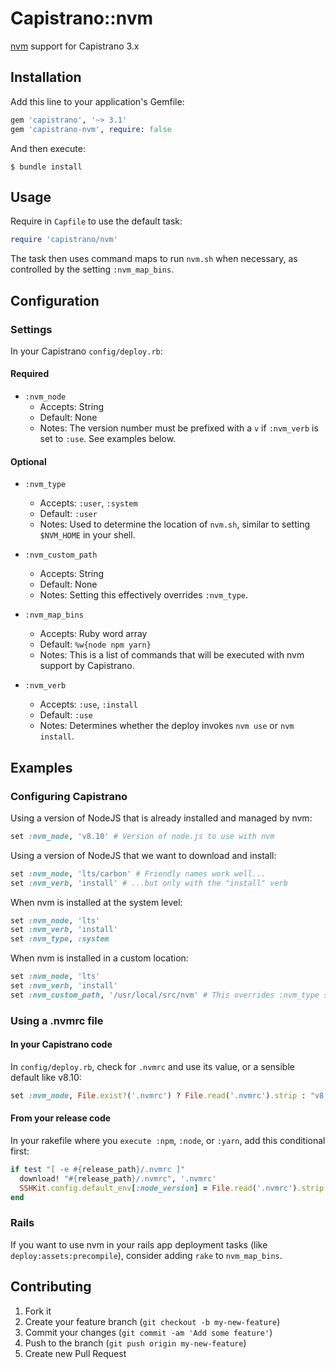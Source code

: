 # Capistrano::nvm

[nvm](https://github.com/creationix/nvm) support for Capistrano 3.x

## Installation

Add this line to your application's Gemfile:

```ruby
gem 'capistrano', '~> 3.1'
gem 'capistrano-nvm', require: false
```

And then execute:

```shell
$ bundle install
```

## Usage

Require in `Capfile` to use the default task:

```ruby
require 'capistrano/nvm'
```

The task then uses command maps to run `nvm.sh` when necessary, as controlled by the setting `:nvm_map_bins`.

## Configuration

### Settings

In your Capistrano `config/deploy.rb`:

#### Required

- `:nvm_node`
  - Accepts: String
  - Default: None
  - Notes: The version number must be prefixed with a `v` if `:nvm_verb` is set to `:use`. See examples below.

#### Optional

- `:nvm_type`
  - Accepts: `:user`, `:system`
  - Default: `:user`
  - Notes: Used to determine the location of `nvm.sh`, similar to setting `$NVM_HOME` in your shell.

- `:nvm_custom_path`
  - Accepts: String
  - Default: None
  - Notes: Setting this effectively overrides `:nvm_type`.

- `:nvm_map_bins`
  - Accepts: Ruby word array
  - Default: `%w{node npm yarn}`
  - Notes: This is a list of commands that will be executed with nvm support by Capistrano.

- `:nvm_verb`
  - Accepts: `:use`, `:install`
  - Default: `:use`
  - Notes: Determines whether the deploy invokes `nvm use` or `nvm install`.

## Examples

### Configuring Capistrano

Using a version of NodeJS that is already installed and managed by nvm:

```ruby
set :nvm_node, 'v8.10' # Version of node.js to use with nvm
```

Using a version of NodeJS that we want to download and install:

```ruby
set :nvm_node, 'lts/carbon' # Friendly names work well...
set :nvm_verb, 'install' # ...but only with the "install" verb
```

When nvm is installed at the system level:

```ruby
set :nvm_node, 'lts'
set :nvm_verb, 'install'
set :nvm_type, :system
```

When nvm is installed in a custom location:

```ruby
set :nvm_node, 'lts'
set :nvm_verb, 'install'
set :nvm_custom_path, '/usr/local/src/nvm' # This overrides :nvm_type so we won't bother setting it
```

### Using a .nvmrc file

#### In your Capistrano code

In `config/deploy.rb`, check for `.nvmrc` and use its value, or a sensible default like v8.10:

```ruby
set :nvm_node, File.exist?('.nvmrc') ? File.read('.nvmrc').strip : "v8.10"
```

#### From your release code

In your rakefile where you `execute :npm`, `:node`, or `:yarn`, add this conditional first:

```ruby
if test "[ -e #{release_path}/.nvmrc ]"
  download! "#{release_path}/.nvmrc", '.nvmrc'
  SSHKit.config.default_env[:node_version] = File.read('.nvmrc').strip
end
```

### Rails

If you want to use nvm in your rails app deployment tasks (like `deploy:assets:precompile`),
consider adding `rake` to `nvm_map_bins`.

## Contributing

1. Fork it
2. Create your feature branch (`git checkout -b my-new-feature`)
3. Commit your changes (`git commit -am 'Add some feature'`)
4. Push to the branch (`git push origin my-new-feature`)
5. Create new Pull Request
